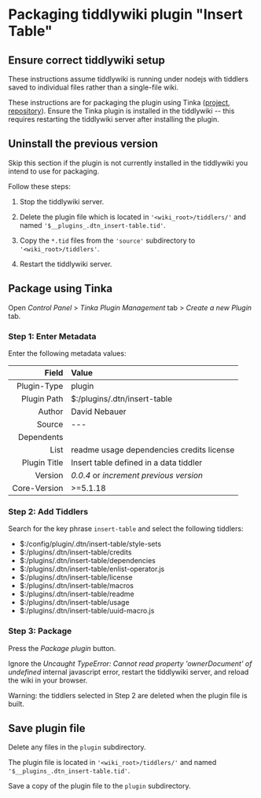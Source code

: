 # Packaging tiddlywiki plugin "Insert Table"

## Ensure correct tiddlywiki setup ##

These instructions assume tiddlywiki is running under nodejs with tiddlers
saved to individual files rather than a single-file wiki.

These instructions are for packaging the plugin using Tinka
([project](http://tinkaplugin.github.io),
[repository](https://github.com/TinkaPlugin/Tinka)). Ensure the Tinka plugin is
installed in the tiddlywiki -- this requires restarting the tiddlywiki server
after installing the plugin.

## Uninstall the previous version ##

Skip this section if the plugin is not currently installed in the tiddlywiki
you intend to use for packaging.

Follow these steps:

1. Stop the tiddlywiki server.

2. Delete the plugin file which is located in `'<wiki_root>/tiddlers/'` and
   named `'$__plugins_.dtn_insert-table.tid'`.

3. Copy the `*.tid` files from the `'source'` subdirectory to
   `'<wiki_root>/tiddlers'`.

4. Restart the tiddlywiki server.

## Package using Tinka ##

Open _Control Panel_ > _Tinka Plugin Management_ tab > _Create a new Plugin_ tab.

### Step 1: Enter Metadata ###

Enter the following metadata values:

|       Field|Value                                                        |
|-----------:|:------------------------------------------------------------|
| Plugin-Type|plugin                                                       |
| Plugin Path|\$:/plugins/.dtn/insert-table                                |
|      Author|David Nebauer                                                |
|      Source|---                                                          |
|  Dependents|                                                             |
|        List|readme usage dependencies credits license                    |
|Plugin Title|Insert table defined in a data tiddler                       |
|     Version|_0.0.4_ or _increment previous version_                      |
|Core-Version|>=5.1.18                                                     |

### Step 2: Add Tiddlers ###

Search for the key phrase `insert-table` and select the following tiddlers:

* \$:/config/plugin/.dtn/insert-table/style-sets
* \$:/plugins/.dtn/insert-table/credits
* \$:/plugins/.dtn/insert-table/dependencies
* \$:/plugins/.dtn/insert-table/enlist-operator.js
* \$:/plugins/.dtn/insert-table/license
* \$:/plugins/.dtn/insert-table/macros
* \$:/plugins/.dtn/insert-table/readme
* \$:/plugins/.dtn/insert-table/usage
* \$:/plugins/.dtn/insert-table/uuid-macro.js

### Step 3: Package ###

Press the _Package plugin_ button.

Ignore the _Uncaught TypeError: Cannot read property 'ownerDocument' of
undefined_ internal javascript error, restart the tiddlywiki server, and reload
the wiki in your browser.

Warning: the tiddlers selected in Step 2 are deleted when the plugin file is
built.

## Save plugin file ##

Delete any files in the `plugin` subdirectory.

The plugin file is located in `'<wiki_root>/tiddlers/'` and named
`'$__plugins_.dtn_insert-table.tid'`.

Save a copy of the plugin file to the `plugin` subdirectory.
